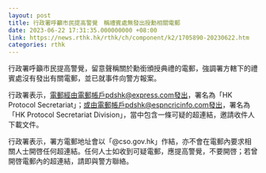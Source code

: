 ```yaml
---
layout: post
title: 行政署呼籲市民提高警覺　稱禮賓處無發出授勳相關電郵
date: 2023-06-22 17:31:35.000000000 +08:00
link: https://news.rthk.hk/rthk/ch/component/k2/1705890-20230622.htm
categories: rthk
---
```


行政署呼籲市民提高警覺，留意聲稱關於勳銜頒授典禮的電郵，強調署方轄下的禮賓處沒有發出有關電郵，並已就事件向警方報案。

行政署表示，電郵經由電郵帳戶pdshk@express.com發出，署名為「HK Protocol Secretariat」；或由電郵帳戶pdshk@espncricinfo.com發出，署名為「HK Protocol Secretariat Division」，當中包含一條可疑的超連結，邀請收件人下載文件。

行政署表示，署方電郵地址會以「@cso.gov.hk」作結，亦不會在電郵內要求相關人士開啓任何超連結。任何人士如收到可疑電郵，應提高警覺，不要開啓；若曾開啓電郵內的超連結，請即與警方聯絡。
